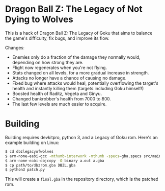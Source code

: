 # Dragon Ball Z: The Legacy of Not Dying to Wolves

This is a hack of Dragon Ball Z: The Legacy of Goku that aims to balance the game's difficulty, fix bugs, and improve its flow.

Changes:
  * Enemies only do a fraction of the damage they normally would, depending on how strong they are.
  * Flight now regenerates when you're not flying.
  * Stats changed on all levels, for a more gradual increase in strength.
  * Attacks no longer have a chance of causing no damage.
  * Fixed bug where attacks would heal, potentially overflowing the target's health and instantly killing them (targets including Goku himself!)
  * Boosted health of Raditz, Vegeta and Ginyu.
  * Changed bankrobber's health from 7000 to 800.
  * The last few levels are much easier to acquire.

# Building

Building requires devkitpro, python 3, and a Legacy of Goku rom. Here's an example building on Linux:
```sh
$ cd dbzlegacyofwolves
$ arm-none-eabi-gcc -mthumb-interwork -mthumb -specs=gba.specs src/main.s
$ arm-none-eabi-objcopy -O binary a.out a.gba
$ cp path/to/dbzrom.gba DBZL.gba
$ python3 patch.py
```
This will create a `final.gba` in the repository directory, which is the patched rom.
